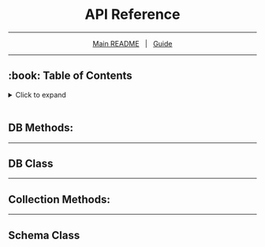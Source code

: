 <h1 align="center"> API Reference </h1>

----------------

<p align="center">
  <a href="/README.md">Main README</a> &nbsp | &nbsp
  <a href="/docs/guide.md">Guide</a>
</p>

----------------

<h2 id="table-of-contents"> :book: Table of Contents</h2>

<details id="collapse">
	<summary> Click to expand </summary>

### [streamDB Methods](#db-methods)
  - [streamdb.createDb()](#-streamdbcreatedbsettings)
  - [streamdb.chainQuery()](#-streamdbchainquerycolref-query)
  - [streamdb.deleteDb()](#-streamdbdeletedbdbname)
  - [streamdb.filterArray()](#-streamdbfilterarraywherequery)
  - [streamdb.model()](#-streamdbmodelmodelname-schemaobj-colmetaoptional)
  - [streamdb.server()](#-streamdbserverdbname-routesdir-port-corsoptions)

### [Class: DB](#db-class)
  - [db.addCollection()](#-dbaddcollectionname-settings)
  - [db.addCollections()](#-dbaddcollectionname-settings)
  - [db.addSchema()](#-dbaddschemaname-schemaobj) 
  - [db.dropCollection()](#-dbdropcollectionname)
  - [db.collection()](#-dbcollectioncolname) 

### [Collection Methods](#collection-methods)
  - [$ get()](#-get)
  - [$ getById()](#-getbyidid)
  - [$ getDocs()](#-getdocsids)
  - [$ insertOne()](#-insertonedoc)
  - [$ insertMany()](#-insertmanydocs)
  - [$ updateOne()](#-updateonedoc)
  - [$ updateMany()](#-updatemanydocs)
  - [$ deleteOne()](#-deleteoneid)
  - [$ deleteMany()](#-deletemanyids)
  - [$ generateRouter()](#-generaterouter)
  - [$ generateModel()](#-generatemodel)
  - **Queries & Parameters:**
	  - [$ find()](#-find)
	  - [$ and()](#-andexp)
	  - [$ or()](#-orexp)
	  - [$ limit()](#-limitnum)
	  - [$ sort()](#-sortsortby-sortorder)
	  - [$ offset()](#-offsetnum)
	  - [$ include()](#-includearr)
	  - [$ exclude()](#-excludearr)
	  - [$ where()](#-whereexp-filterfnoptional)
	  - [$ setProperty()](#-setpropertypropertypath-value)
	  - [$ deleteProperty()](#-deletepropertypropertypath)
	  - [$ insertInto()](#-insertintopropertypath-arrvalues)
	  - [$ removeFrom()](#-removefrompropertypath-arrvalues)
	  - [$ updateArray()](#-updatearraypropertypath-updatefn)
	  - [$ geoSearch()](#-geosearchparams)
	  - [$ populate()](#-populatearr)

### [Class: Schema](#schema-class)
- [Data Types](#data-types) 

<br>
	
[▲ back to top](#collapse)  

</details>

<br>

## DB Methods:

-------------------------------------------------------------------------------------------------

## DB Class 

-------------------------------------------------------------------------------------------------

## Collection Methods:

-------------------------------------------------------------------------------------------------

## Schema Class
